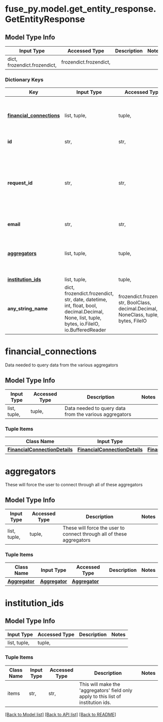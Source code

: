 # fuse_py.model.get_entity_response.GetEntityResponse

## Model Type Info
Input Type | Accessed Type | Description | Notes
------------ | ------------- | ------------- | -------------
dict, frozendict.frozendict,  | frozendict.frozendict,  |  | 

### Dictionary Keys
Key | Input Type | Accessed Type | Description | Notes
------------ | ------------- | ------------- | ------------- | -------------
**[financial_connections](#financial_connections)** | list, tuple,  | tuple,  | Data needed to query data from the various aggregators | 
**id** | str,  | str,  | Id of the entity | 
**request_id** | str,  | str,  | An identifier that is exclusive to the request and can serve as a means for investigating and resolving issues. | 
**email** | str,  | str,  | Email of the entity | [optional] 
**[aggregators](#aggregators)** | list, tuple,  | tuple,  | These will force the user to connect through all of these aggregators | [optional] 
**[institution_ids](#institution_ids)** | list, tuple,  | tuple,  |  | [optional] 
**any_string_name** | dict, frozendict.frozendict, str, date, datetime, int, float, bool, decimal.Decimal, None, list, tuple, bytes, io.FileIO, io.BufferedReader | frozendict.frozendict, str, BoolClass, decimal.Decimal, NoneClass, tuple, bytes, FileIO | any string name can be used but the value must be the correct type | [optional]

# financial_connections

Data needed to query data from the various aggregators

## Model Type Info
Input Type | Accessed Type | Description | Notes
------------ | ------------- | ------------- | -------------
list, tuple,  | tuple,  | Data needed to query data from the various aggregators | 

### Tuple Items
Class Name | Input Type | Accessed Type | Description | Notes
------------- | ------------- | ------------- | ------------- | -------------
[**FinancialConnectionDetails**](FinancialConnectionDetails.md) | [**FinancialConnectionDetails**](FinancialConnectionDetails.md) | [**FinancialConnectionDetails**](FinancialConnectionDetails.md) |  | 

# aggregators

These will force the user to connect through all of these aggregators

## Model Type Info
Input Type | Accessed Type | Description | Notes
------------ | ------------- | ------------- | -------------
list, tuple,  | tuple,  | These will force the user to connect through all of these aggregators | 

### Tuple Items
Class Name | Input Type | Accessed Type | Description | Notes
------------- | ------------- | ------------- | ------------- | -------------
[**Aggregator**](Aggregator.md) | [**Aggregator**](Aggregator.md) | [**Aggregator**](Aggregator.md) |  | 

# institution_ids

## Model Type Info
Input Type | Accessed Type | Description | Notes
------------ | ------------- | ------------- | -------------
list, tuple,  | tuple,  |  | 

### Tuple Items
Class Name | Input Type | Accessed Type | Description | Notes
------------- | ------------- | ------------- | ------------- | -------------
items | str,  | str,  | This will make the &#x27;aggregators&#x27; field only apply to this list of institution ids. | 

[[Back to Model list]](../../README.md#documentation-for-models) [[Back to API list]](../../README.md#documentation-for-api-endpoints) [[Back to README]](../../README.md)

